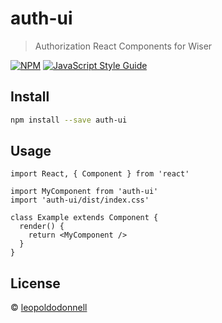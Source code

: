 # auth-ui

> Authorization React Components for Wiser

[![NPM](https://img.shields.io/npm/v/auth-ui.svg)](https://www.npmjs.com/package/auth-ui) [![JavaScript Style Guide](https://img.shields.io/badge/code_style-standard-brightgreen.svg)](https://standardjs.com)

## Install

```bash
npm install --save auth-ui
```

## Usage

```tsx
import React, { Component } from 'react'

import MyComponent from 'auth-ui'
import 'auth-ui/dist/index.css'

class Example extends Component {
  render() {
    return <MyComponent />
  }
}
```

## License

 © [leopoldodonnell](https://github.com/leopoldodonnell)
